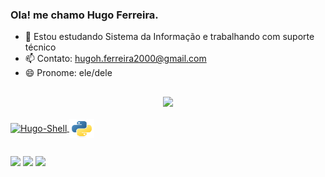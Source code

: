 ### Ola! me chamo Hugo Ferreira.

- 🔭 Estou estudando Sistema da Informação e trabalhando com suporte técnico
- 📫 Contato: hugoh.ferreira2000@gmail.com
- 😄 Pronome: ele/dele

##
<div align="center">
  <a href="https://github.com/guhzoide">
  <img height="180em" src="https://github-readme-stats.vercel.app/api?username=guhzoide&show_icons=true&theme=tokyonight&include_all_commits=true&count_private=true"/>

</div>
  
  </div>
<div style="display: inline_block"><br>
  <img align="center" alt="Hugo-Shell" height="30" width="40" src="https://cdn.jsdelivr.net/gh/devicons/devicon/icons/linux/linux-original.svg">
  <img align="center" alt="Hugo-Python" height="30" width="40" src="https://raw.githubusercontent.com/devicons/devicon/master/icons/python/python-original.svg">
</div>


##
<div>
  <a href = "https://t.me/guhzoide"><img src="https://img.shields.io/badge/Telegram-2CA5E0?style=for-the-badge&logo=telegram&logoColor=white" target="_blank"></a>  
  <a href = "mailto:hugoh.ferreira2000@gmail.com"><img src="https://img.shields.io/badge/-Gmail-%23333?style=for-the-badge&logo=gmail&logoColor=white" target="_blank"></a>
  <a href="https://www.linkedin.com/in/hugo-roberto-8943881a2/" target="_blank"><img src="https://img.shields.io/badge/-LinkedIn-%230077B5?style=for-the-badge&logo=linkedin&logoColor=white" target="_blank"></a> 
</div>
